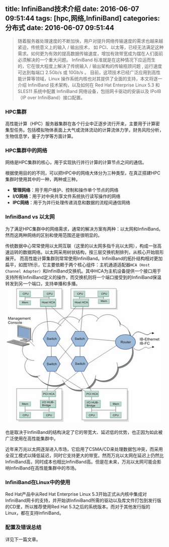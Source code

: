 title: InfiniBand技术介绍
date: 2016-06-07 09:51:44
tags: [hpc,网络,InfiniBand]
categories: 分布式
date: 2016-06-07 09:51:44
---

> 随着服务器处理速度的不断加快，用户对提升网络传输速度的需求也越来越紧迫，传统意义上的输入 / 输出技术， 如 PCI、以太等，已经无法满足这种需求。如何更为有效的提高数据传输速度，增加有效带宽成为摆在人们面前必须解决的一个重大问题。 InfiniBand 标准就是在这种情况下应运而生的，它在很大程度上解决了传统输入 / 输出架构的传输瓶颈问题 , 运行速度可达到每端口 2.5Gb/s 或 10Gb/s 。 目前，这项技术已经广泛应用到高性能计算等领域，Linux 操作系统内核也对其提供了全面的支持，本文将逐一介绍 InfiniBand 技术架构，以及如何在 Red Hat Enterprise Linux 5.3 和 SLES11 系统中配置 InfiniBand 网络设备，包括网卡驱动的安装以及 IPoIB（IP over InfiniBand）接口配置。

<!-- more -->

### HPC集群
高性能计算（HPC）服务器集群在各个行业中正逐步流行开来，主要用于计算密集型任务。包括模拟物体表面上大气或流体流动的计算流体力学，财务风险分析，生物信息学，量子力学等方面计算。

### HPC集群中的网络
网络是HPC集群的核心，用于实现执行并行计算的计算节点之间的通信。

根据使用目的的不同，可以把HPC中的网络大体分为三种类型，在真正搭建HPC集群时使用其中的一种，两种或三种。

* **管理网络**：用于用户维护、控制和操作单个节点的网络
* **I/O网络**：用于对中央共享文件系统执行读写操作的网络
* **IPC网络**：用于为并行处理传递消息和数据的流程间通信网络

### InfiniBand vs 以太网
为了满足HPC集群中的网络需求，通常的解决方案有两种：以太网和InfiniBand。然而这两种网络的区别和使用范围还是很明显的。

传统数据中心常常使用以太网互联（这里的以太网多指千兆以太网），构成一张高速运转的数据网络。以太网采用树状结构，按三层交换机制排列，从核心开始扇形展开。
而高性能计算集群则常常使用InfiniBand。InfiniBand的拓扑结构相对更加扁平，如图1所示，它主要依赖于两个核心组件：主机通道适配器`HCA（Host Channel Adapter）`和InfiniBand交换机。其中HCA为主机设备提供一个接口用于支持所有InfiniBand定义的操作，而交换机则将一个端口接受到的InfiniBand保温转发到另一个端口，支持单播和多播。
![图1. InfiniBand拓扑结构](/uploads/images/2016/06/07/image001.jpg)

也是取决于InfiniBand的结构决定了它的带宽大、延迟低的优势，也正因为如此被广泛使用在高性能集群中。

近年来万兆以太网逐渐进入市场，它启用了CSMA/CD来处理数据包冲突，而采用全双工模式以降低延迟，同时它支持更大的带宽，然而万兆以太网在延迟上仍然比InfiniBand高，同时成本也相比InfiniBand高。但是在未来，万兆以太网可能会影响InfiniBand在高性能集群中的市场。

### InfiniBand在Linux中的使用
Red Hat产品中从Red Hat Enterprise Linux 5.3开始正式从内核中集成对InfiniBand网卡的支持，并开始讲InfiniBand所需的驱动以及库文件打包到发行版的CD里，所以推荐使用Red Hat 5.3之后的系统版本。而对于其他发行版的Linux，都在支持InfiniBand。

### 配置及错误总结

详见下一篇文章。

